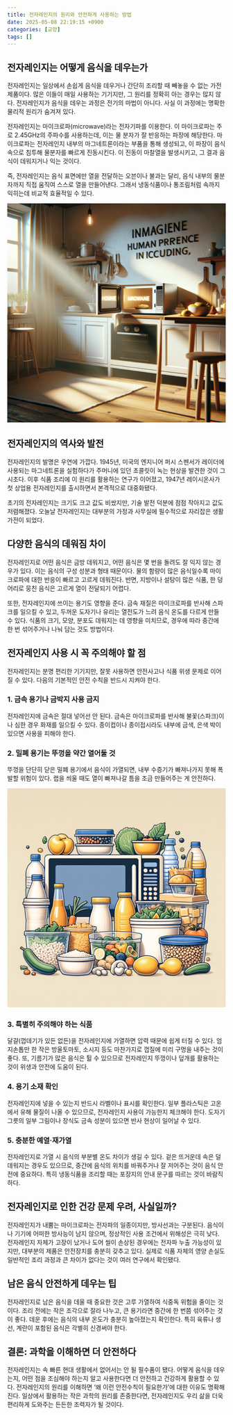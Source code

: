 ```yaml
---
title: 전자레인지의 원리와 안전하게 사용하는 방법
date: 2025-05-08 22:19:15 +0900
categories: [교양]
tags: []
---
```


## 전자레인지는 어떻게 음식을 데우는가

전자레인지는 일상에서 손쉽게 음식을 데우거나 간단히 조리할 때 빼놓을 수 없는 가전제품이다. 많은 이들이 매일 사용하는 기기지만, 그 원리를 정확히 아는 경우는 많지 않다. 전자레인지가 음식을 데우는 과정은 전기의 마법이 아니다. 사실 이 과정에는 명확한 물리적 원리가 숨겨져 있다.

전자레인지는 마이크로파(microwave)라는 전자기파를 이용한다. 이 마이크로파는 주로 2.45GHz의 주파수를 사용하는데, 이는 물 분자가 잘 반응하는 파장에 해당한다. 마이크로파는 전자레인지 내부의 마그네트론이라는 부품을 통해 생성되고, 이 파장이 음식 속으로 침투해 물분자를 빠르게 진동시킨다. 이 진동이 마찰열을 발생시키고, 그 결과 음식이 데워지거나 익는 것이다.

즉, 전자레인지는 음식 표면에만 열을 전달하는 오븐이나 불과는 달리, 음식 내부의 물분자까지 직접 움직여 스스로 열을 만들어낸다. 그래서 냉동식품이나 통조림처럼 속까지 익히는데 비교적 효율적일 수 있다.

![부엌에서 전자레인지에 음식을 넣는 장면, 자연광이 드는 실내 공간](assets/img/2025-05-08-fc5de988-8088-4cc8-b552-a0bb6bb00a49/1746710402845.png)

## 전자레인지의 역사와 발전

전자레인지의 발명은 우연에 가깝다. 1945년, 미국의 엔지니어 퍼시 스펜서가 레이더에 사용되는 마그네트론을 실험하다가 주머니에 있던 초콜릿이 녹는 현상을 발견한 것이 그 시초다. 이후 식품 조리에 이 원리를 활용하는 연구가 이어졌고, 1947년 레이시온사가 첫 상업용 전자레인지를 출시하면서 본격적으로 대중화됐다.

초기의 전자레인지는 크기도 크고 값도 비쌌지만, 기술 발전 덕분에 점점 작아지고 값도 저렴해졌다. 오늘날 전자레인지는 대부분의 가정과 사무실에 필수적으로 자리잡은 생활가전이 되었다.

## 다양한 음식의 데워짐 차이

전자레인지로 어떤 음식은 금방 데워지고, 어떤 음식은 몇 번을 돌려도 잘 익지 않는 경우가 있다. 이는 음식의 구성 성분과 형태 때문이다. 물의 함량이 많은 음식일수록 마이크로파에 대한 반응이 빠르고 고르게 데워진다. 반면, 지방이나 설탕이 많은 식품, 한 덩어리로 뭉친 음식은 고르게 열이 전달되기 어렵다.

또한, 전자레인지에 쓰이는 용기도 영향을 준다. 금속 재질은 마이크로파를 반사해 스파크를 일으킬 수 있고, 두꺼운 도자기나 유리는 열전도가 느려 음식 온도를 다르게 만들 수 있다. 식품의 크기, 모양, 분포도 데워지는 데 영향을 미치므로, 경우에 따라 중간에 한 번 섞어주거나 나눠 담는 것도 방법이다.

## 전자레인지 사용 시 꼭 주의해야 할 점

전자레인지는 분명 편리한 기기지만, 잘못 사용하면 안전사고나 식품 위생 문제로 이어질 수 있다. 다음의 기본적인 안전 수칙을 반드시 지켜야 한다.

### 1. 금속 용기나 금박지 사용 금지

전자레인지에 금속은 절대 넣어선 안 된다. 금속은 마이크로파를 반사해 불꽃(스파크)이나 심한 경우 화재를 일으킬 수 있다. 종이컵이나 종이접시라도 내부에 금색, 은색 박이 있으면 사용을 피해야 한다.

### 2. 밀폐 용기는 뚜껑을 약간 열어둘 것

뚜껑을 단단히 닫은 밀폐 용기에서 음식이 가열되면, 내부 수증기가 빠져나가지 못해 폭발할 위험이 있다. 랩을 씌울 때도 열이 빠져나갈 틈을 조금 만들어주는 게 안전하다.

![다양한 식재료가 전자레인지용 플라스틱, 유리, 도자기 그릇에 담겨 있는 모습](assets/img/2025-05-08-fc5de988-8088-4cc8-b552-a0bb6bb00a49/1746710420605.png)

### 3. 특별히 주의해야 하는 식품

달걀(껍데기가 있든 없든)을 전자레인지에 가열하면 압력 때문에 쉽게 터질 수 있다. 엄지손톱만 한 작은 방울토마토, 소시지 등도 마찬가지로 껍질에 미리 구멍을 내주는 것이 좋다. 또, 기름기가 많은 음식은 튈 수 있으므로 전자레인지 뚜껑이나 덮개를 활용하는 것이 위생과 안전에 도움이 된다.

### 4. 용기 소재 확인

전자레인지에 넣을 수 있는지 반드시 라벨이나 표시를 확인한다. 일부 플라스틱은 고온에서 유해 물질이 나올 수 있으므로, 전자레인지 사용이 가능한지 체크해야 한다. 도자기 그릇의 일부 그림이나 장식도 금속 성분이 있으면 반사 현상이 일어날 수 있다.

### 5. 충분한 예열·재가열

전자레인지로 가열 시 음식의 부분별 온도 차이가 생길 수 있다. 겉은 뜨거운데 속은 덜 데워지는 경우도 있으므로, 중간에 음식의 위치를 바꿔주거나 잘 저어주는 것이 음식 안전에 중요하다. 특히 냉동식품을 조리할 때는 포장지의 안내 문구를 따르는 것이 바람직하다.

## 전자레인지로 인한 건강 문제 우려, 사실일까?

전자레인지가 내뿜는 마이크로파는 전자파의 일종이지만, 방사선과는 구분된다. 음식이나 기기에 어떠한 방사능이 남지 않으며, 정상적인 사용 조건에서 위해성은 극히 낮다. 전자레인지 자체가 고장이 났거나 도어 씰이 손상된 경우에는 전자파 누출 가능성이 있지만, 대부분의 제품은 안전장치를 충분히 갖추고 있다. 실제로 식품 자체의 영양 손실도 일반적인 조리 과정과 큰 차이가 없다는 것이 여러 연구에서 확인됐다.

## 남은 음식 안전하게 데우는 팁

전자레인지로 남은 음식을 데울 때 중요한 것은 고루 가열하여 식중독 위험을 줄이는 것이다. 조리 전에는 작은 조각으로 잘라 나누고, 큰 용기라면 중간에 한 번쯤 섞어주는 것이 좋다. 데운 후에는 음식의 내부 온도가 충분히 높아졌는지 확인한다. 특히 육류나 생선, 계란이 포함된 음식은 각별히 신경써야 한다.

## 결론: 과학을 이해하면 더 안전하다

전자레인지는 속 빠른 현대 생활에서 없어서는 안 될 필수품이 됐다. 어떻게 음식을 데우는지, 어떤 점을 조심해야 하는지 알고 사용한다면 더 안전하고 건강하게 활용할 수 있다. 전자레인지의 원리를 이해하면 ‘왜 이런 안전수칙이 필요한가’에 대한 이유도 명확해진다. 일상에서 활용하는 작은 과학의 원리를 존중한다면, 전자레인지도 우리 삶을 더욱 편리하게 도와주는 든든한 조력자가 될 것이다.